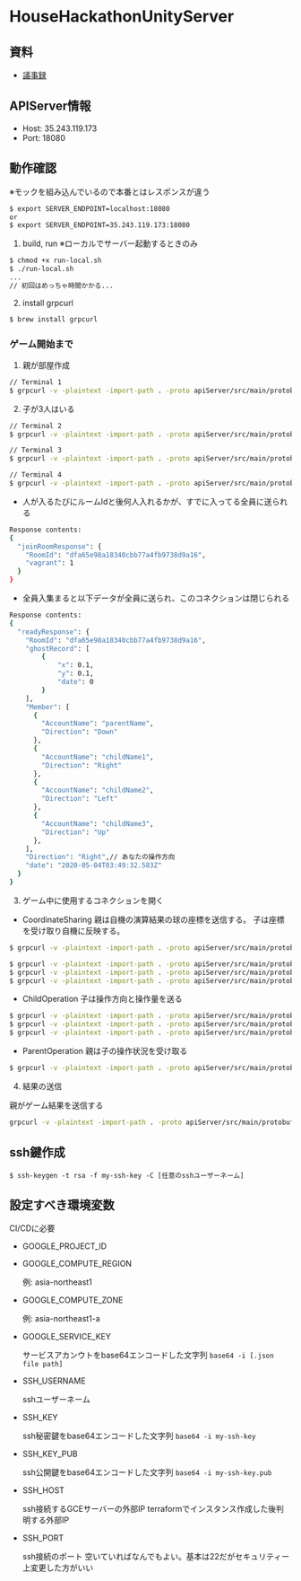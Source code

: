 # HouseHackathonUnityServer

## 資料
- [議事録](https://github.com/CA21engineer/HouseHackathonUnityClient/issues/1)

## APIServer情報
- Host: 35.243.119.173
- Port: 18080

## 動作確認
※モックを組み込んでいるので本番とはレスポンスが違う

```bash
$ export SERVER_ENDPOINT=localhost:18080
or
$ export SERVER_ENDPOINT=35.243.119.173:18080
```

1. build, run
※ローカルでサーバー起動するときのみ

```bash
$ chmod +x run-local.sh
$ ./run-local.sh
...
// 初回はめっちゃ時間かかる...
```

2. install grpcurl
```bash
$ brew install grpcurl
```

### ゲーム開始まで
1. 親が部屋作成
```bash
// Terminal 1
$ grpcurl -v -plaintext -import-path . -proto apiServer/src/main/protobuf/room.proto -d '{"AccountId":"parent","AccountName":"parentName", "roomKey":""}' ${SERVER_ENDPOINT} room.RoomService/CreateRoom
```

2. 子が3人はいる
```bash
// Terminal 2
$ grpcurl -v -plaintext -import-path . -proto apiServer/src/main/protobuf/room.proto -d '{"AccountId":"child1", "AccountName":"childName1","roomKey":""}' ${SERVER_ENDPOINT} room.RoomService/JoinRoom

// Terminal 3
$ grpcurl -v -plaintext -import-path . -proto apiServer/src/main/protobuf/room.proto -d '{"AccountId":"child2","AccountName":"childName2","roomKey":""}' ${SERVER_ENDPOINT} room.RoomService/JoinRoom

// Terminal 4
$ grpcurl -v -plaintext -import-path . -proto apiServer/src/main/protobuf/room.proto -d '{"AccountId":"child3","AccountName":"childName3","roomKey":""}' ${SERVER_ENDPOINT} room.RoomService/JoinRoom
```

- 人が入るたびにルームIdと後何人入れるかが、すでに入ってる全員に送られる
```bash
Response contents:
{
  "joinRoomResponse": {
    "RoomId": "dfa65e98a18340cbb77a4fb9738d9a16",
    "vagrant": 1
  }
}
```

- 全員入集まると以下データが全員に送られ、このコネクションは閉じられる
```bash
Response contents:
{
  "readyResponse": {
    "RoomId": "dfa65e98a18340cbb77a4fb9738d9a16",
    "ghostRecord": [
        {
            "x": 0.1,
            "y": 0.1,
            "date": 0
        }
    ],
    "Member": [
      {
        "AccountName": "parentName",
        "Direction": "Down"
      },
      {
        "AccountName": "childName1",
        "Direction": "Right"
      },
      {
        "AccountName": "childName2",
        "Direction": "Left"
      },
      {
        "AccountName": "childName3",
        "Direction": "Up"
      },
    ],
    "Direction": "Right",// あなたの操作方向
    "date": "2020-05-04T03:49:32.583Z"
  }
}
```

3. ゲーム中に使用するコネクションを開く
- CoordinateSharing
親は自機の演算結果の球の座標を送信する。
子は座標を受け取り自機に反映する。

```bash
$ grpcurl -v -plaintext -import-path . -proto apiServer/src/main/protobuf/room.proto -d '{"x":0,"y":0,"z":0,"date":0}' -H 'roomid: dfa65e98a18340cbb77a4fb9738d9a16' -H 'accountid: parent' ${SERVER_ENDPOINT} room.RoomService/CoordinateSharing

$ grpcurl -v -plaintext -import-path . -proto apiServer/src/main/protobuf/room.proto -H 'roomid: dfa65e98a18340cbb77a4fb9738d9a16' -H 'accountid: child1' ${SERVER_ENDPOINT} room.RoomService/CoordinateSharing
$ grpcurl -v -plaintext -import-path . -proto apiServer/src/main/protobuf/room.proto -H 'roomid: dfa65e98a18340cbb77a4fb9738d9a16' -H 'accountid: child2' ${SERVER_ENDPOINT} room.RoomService/CoordinateSharing
$ grpcurl -v -plaintext -import-path . -proto apiServer/src/main/protobuf/room.proto -H 'roomid: dfa65e98a18340cbb77a4fb9738d9a16' -H 'accountid: child3' ${SERVER_ENDPOINT} room.RoomService/CoordinateSharing
```

- ChildOperation
子は操作方向と操作量を送る

```bash
$ grpcurl -v -plaintext -import-path . -proto apiServer/src/main/protobuf/room.proto -d '{"Direction":"Right","strength":0.12345}' -H 'roomid: dfa65e98a18340cbb77a4fb9738d9a16' -H 'accountid: child1' ${SERVER_ENDPOINT} room.RoomService/ChildOperation
$ grpcurl -v -plaintext -import-path . -proto apiServer/src/main/protobuf/room.proto -d '{"Direction":"Left","strength":0.12345}' -H 'roomid: dfa65e98a18340cbb77a4fb9738d9a16' -H 'accountid: child2' ${SERVER_ENDPOINT} room.RoomService/ChildOperation
$ grpcurl -v -plaintext -import-path . -proto apiServer/src/main/protobuf/room.proto -d '{"Direction":"Up","strength":0.12345}' -H 'roomid: dfa65e98a18340cbb77a4fb9738d9a16' -H 'accountid: child3' ${SERVER_ENDPOINT} room.RoomService/ChildOperation
```
- ParentOperation
親は子の操作状況を受け取る
```bash
$ grpcurl -v -plaintext -import-path . -proto apiServer/src/main/protobuf/room.proto -d '{"RoomId":"dfa65e98a18340cbb77a4fb9738d9a16","AccountId":"parent"}' ${SERVER_ENDPOINT} room.RoomService/ParentOperation
```

4. 結果の送信

親がゲーム結果を送信する

```bash
grpcurl -v -plaintext -import-path . -proto apiServer/src/main/protobuf/room.proto -d '{"RoomId":"dfa65e98a18340cbb77a4fb9738d9a16","AccountId":"parent","ghostRecord":[{"x":0.1,"y":0.1,"z":0.1,"date":0}],"isGameClear":true,"date":10}' ${SERVER_ENDPOINT} room.RoomService/SendResult
```

## ssh鍵作成

`$ ssh-keygen -t rsa -f my-ssh-key -C [任意のsshユーザーネーム]`

## 設定すべき環境変数
CI/CDに必要

- GOOGLE_PROJECT_ID
- GOOGLE_COMPUTE_REGION

    例: asia-northeast1

- GOOGLE_COMPUTE_ZONE

    例: asia-northeast1-a

- GOOGLE_SERVICE_KEY

    サービスアカンウトをbase64エンコードした文字列
    `base64 -i [.json file path]`

- SSH_USERNAME

    sshユーザーネーム

- SSH_KEY

    ssh秘密鍵をbase64エンコードした文字列
    `base64 -i my-ssh-key`

- SSH_KEY_PUB

    ssh公開鍵をbase64エンコードした文字列
    `base64 -i my-ssh-key.pub`

- SSH_HOST

    ssh接続するGCEサーバーの外部IP
    terraformでインスタンス作成した後判明する外部IP

- SSH_PORT

    ssh接続のポート
    空いていればなんでもよい。基本は22だがセキュリティー上変更した方がいい
